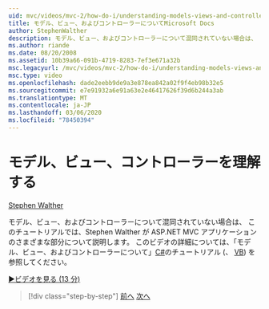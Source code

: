 ```yaml
---
uid: mvc/videos/mvc-2/how-do-i/understanding-models-views-and-controllers
title: モデル、ビュー、およびコントローラーについてMicrosoft Docs
author: StephenWalther
description: モデル、ビュー、およびコントローラーについて混同されていない場合は、 このチュートリアルでは、Stephen Walther が ASP.NET MVC アプリケーションのさまざまな部分について説明します。
ms.author: riande
ms.date: 08/20/2008
ms.assetid: 10b39a66-091b-4719-8283-7ef3e671a32b
msc.legacyurl: /mvc/videos/mvc-2/how-do-i/understanding-models-views-and-controllers
msc.type: video
ms.openlocfilehash: dade2eebb9de9a3e878ea842a02f9f4eb98b32e5
ms.sourcegitcommit: e7e91932a6e91a63e2e46417626f39d6b244a3ab
ms.translationtype: MT
ms.contentlocale: ja-JP
ms.lasthandoff: 03/06/2020
ms.locfileid: "78450394"
---
```

# <a name="understanding-models-views-and-controllers"></a>モデル、ビュー、コントローラーを理解する

[Stephen Walther](https://github.com/StephenWalther)

モデル、ビュー、およびコントローラーについて混同されていない場合は、 このチュートリアルでは、Stephen Walther が ASP.NET MVC アプリケーションのさまざまな部分について説明します。 このビデオの詳細については、「モデル、ビュー、およびコントローラーについて」[C#](../../../overview/older-versions-1/overview/understanding-models-views-and-controllers-cs.md)のチュートリアル (、 [VB](../../../overview/older-versions-1/overview/understanding-models-views-and-controllers-vb.md)) を参照してください。

[&#9654;ビデオを見る (13 分)](https://channel9.msdn.com/Blogs/ASP-NET-Site-Videos/understanding-models-views-and-controllers)

> [!div class="step-by-step"]
> [前へ](creating-a-movie-database-application-in-15-minutes-with-aspnet-mvc.md)
> [次へ](aspnet-mvc-controller-overview.md)
